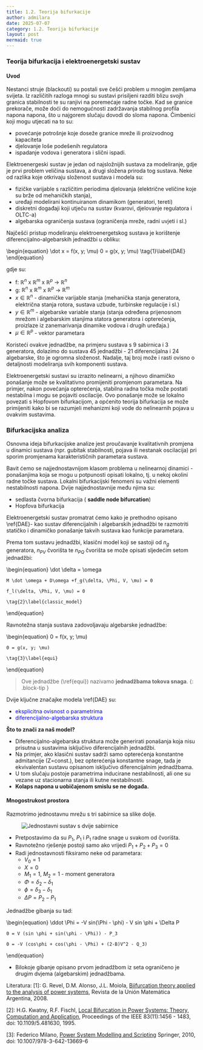 ```yaml
---
title: 1.2. Teorija bifurkacije
author: admilara
date: 2025-07-07
category: 1.2. Teorija bifurkacije
layout: post
mermaid: true
---
```


### Teorija bifurkacija i elektroenergetski sustav

#### Uvod


Nestanci struje (blackouti) su postali sve češći problem u mnogim zemljama svijeta. Iz različitih razloga
mnogi su sustavi prisiljeni razditi blizu svojh granica stabilnosti te su ranjivi na poremećaje radne točke.
Kad se granice prekorače, može doći do nemogućnosti zadržavanja stabilnog profila napona napona, što u najgorem 
slučaju dovodi do sloma napona. Čimbenici koji mogu utjecati na to su:
- povećanje potrošnje koje doseže granice mreže ili proizvodnog kapaciteta
- djelovanje loše podešenih regulatora
- ispadanje vodova i generatora i slični ispadi.

Elektroenergeski sustav je jedan od najsložnijih sustava za modeliranje, gdje je prvi problem veličina sustava, 
a drugi složena priroda tog sustava. Neke od razlika koje otkrivaju složenost sustava i modela su:
- fizičke varijable s različitim periodima djelovanja (električne veličine koje su brže od mehaničkih stanja), 
- uređaji modelirani kontinuiranom dinamikom (generatori, tereti)
- diskretni događaji koji utječu na sustav (kvarovi, djelovanje regulatora i OLTC-a)
- algebarska ograničenja sustava (ograničenja mreže, radni uvjeti i sl.)  

Najčešći pristup modeliranju elektroenergetskog sustava je korištenje diferencijalno-algebarskih jednadžbi u obliku:

\begin{equation}
    \dot x = f(x, y; \mu)
    0 = g(x, y; \mu)
    \tag{1}\label{DAE}
\end{equation}

gdje su:
- f: $\mathbb{R}^n$ x $\mathbb{R}^m$ x $\mathbb{R}^p$ $\rightarrow$ $\mathbb{R}^n$
- g: $\mathbb{R}^n$ x $\mathbb{R}^m$ x $\mathbb{R}^p$ $\rightarrow$ $\mathbb{R}^m$
- $x \in \mathbb{R}^n$ - dinamičke varijable stanja (mehanička stanja generatora, električna stanja rotora, sustava 
uzbude, turbinske regulacije i sl.)
- $y \in \mathbb{R}^m$ - algebarske variable stanja (stanja određena prijenosnom mrežom i algebarskim stanjima 
statora generatora i opterećenja, proizlaze iz zanemarivanja dinamike vodova i drugih uređaja.)
- $\mu \in \mathbb{R}^p$ - vektor parametara 

Koristeći ovakve jednadžbe, na primjeru sustava s 9 sabirnica i 3 generatora, dolazimo do sustava 45 jednadžbi - 21 
diferencijalna i 24 algebarske, što je ogromna složenost. Nadalje, taj broj može i rasti ovisno o detaljnosti 
modeliranja svih komponenti sustava. 

Elektroenergetski sustavi su izrazito nelinearni, a njihovo dinamičko ponašanje može se kvalitativno promijeniti 
promjenom parametara. Na primjer, nakon povećanja opterećenja, stabilna radna točka može postati nestabilna i mogu se 
pojaviti oscilacije. Ovo ponašanje može se lokalno povezati s Hopfovom bifurkacijom, a općenito teorija bifurkacija 
se može primijeniti kako bi se razumjeli mehanizmi koji vode do nelinearnih pojava u ovakvim sustavima. 


### Bifurkacijska analiza

Osnovna ideja bifurkacijske analize jest proučavanje kvalitativnih promjena u dinamici sustava (npr. gubitak stabilnosti, 
pojava ili nestanak oscilacija) pri sporim promjenama karakterističnih parametara sustava.

Bavit ćemo se najjednostavnijom klasom problema u nelinearnoj dinamici - ponašanjima koja se mogu u potpunosti opisati 
lokalno, tj. u nekoj okolini radne točke sustava.
Lokalni bifurkacijski fenomeni su važni elementi nestabilnosti napona. Dvije najjednostavnije među njima su:
- sedlasta čvorna bifurkacija ( __saddle node bifurcation__)
- Hopfova bifurkacija

Elektroenergetski sustav promatrat ćemo kako je prethodno opisano \ref{DAE}- kao sustav diferencijalnih i algebarskih jednadžbi 
te razmotriti statičko i dinamičko ponašanje takvih sustava kao funkcije parametara.

Prema tom sustavu jednadžbi, klasični model koji se sastoji od $n_g$ generatora, $n_{PV}$ čvorišta te 
$n_{PQ}$ čvorišta se može opisati sljedećim setom jednadžbi:

\begin{equation}
    \dot \delta = \omega
    
    M \dot \omega + D\omega +f_g(\delta, \Phi, V, \mu) = 0
    
    f_l(\delta, \Phi, V, \mu) = 0
    
    \tag{2}\label{classic_model}
\end{equation}

Ravnotežna stanja sustava zadovoljavaju algebarske jednadžbe:

\begin{equation}
    0 = f(x, y; \mu)
    
    0 = g(x, y; \mu)
    
    \tag{3}\label{equi}
\end{equation}

> Ove jednadžbe (\ref{equi}) nazivamo **jednadžbama tokova snaga**. 
{: .block-tip }

Dvije ključne značajke modela \ref{DAE} su:
- <span style="color:blue">eksplicitna ovisnost o parametrima</span>
- <span style="color:blue">diferencijalno-algebarska struktura</span>

**Što to znači za naš model?**
- Diferencijalno-algebarska struktura može generirati ponašanja koja nisu prisutna u sustavima isključivo diferencijalnih
jednadžbi.
- Na primjer, ako klasični sustav sadrži samo opterećenja konstantne admitancije (Z=const.), bez opterećenja konstantne snage, 
tada je ekvivalentan sustavu opisanom isključivo diferencijalnim jednadžbama.
- U tom slučaju postoje parametrima inducirane nestabilnosti, ali one su vezane uz stacionarna stanja ili kutne nestabilnosti.
- **Kolaps napona u uobičajenom smislu se ne događa.**

#### Mnogostrukost prostora

Razmotrimo jednostavnu mrežu s tri sabirnice sa slike dolje. 

<figure>
    <img src="{{ site.baseurl }}/assets/gitbook/images/three-bus-sys.svg" alt="Jednostavni sustav s dvije sabirnice">
</figure>

- Pretpostavimo da su $P_1$, $P_1$ i $P_1$ radne snage u svakom od čvorišta. 
- Ravnotežno rješenje postoji samo ako vrijedi $P_1 + P_2 + P_3 = 0$
- Radi jednostavnosti fiksiramo neke od parametara:
    * $V_0 = 1$
    * $X = 0$
    * $M_1 = 1$, $M_2 = 1$ - moment generatora
    * $\Phi = \delta_2 - \delta_1$
    * $\phi = \delta_3 - \delta_1$
    * $\Delta P = P_2 - P_1$
    
Jednadžbe gibanja su tad:

\begin{equation}
    \ddot \Phi = -V sin(\Phi - \phi) - V sin \phi + \Delta P
    
    0 = V (sin \phi + sin(\phi - \Phi)) - P_3
    
    0 = -V (cos\phi + cos(\phi - \Phi) + (2-B)V^2 - Q_3)
\end{equation}

- Bilokoje gibanje opisano prvom jednadžbom iz seta ograničeno je drugim dvjema (algebarskim) jednadžbama.





Literatura:
\[1\]: G. Revel, D.M. Alonso, J.L. Moiola, [Biifurcation theory applied to the analysis of power systems](http://ref.scielo.org/csx5fd),
Revista de la Unión Matemática Argentina, 2008.

\[2\]: H.G. Kwatny, R.F. Fischl, [Local Bifurcation in Power Systems: Theory, Computation and Application](https://ieeexplore.ieee.org/document/481630/), 
Proceedings of the IEEE 83(11):1456 - 1483, doi: 10.1109/5.481630, 1995.

\[3\]: Federico Milano, [Power System Modelling and Scripting](https://link.springer.com/book/10.1007/978-3-642-13669-6) 
Springer, 2010, doi: 10.1007/978-3-642-13669-6